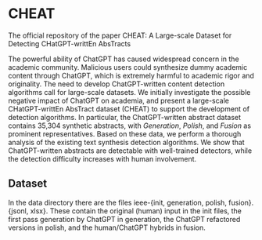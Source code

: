 # CHEAT
The official repository of the paper CHEAT: A Large-scale Dataset for Detecting CHatGPT-writtEn AbsTracts

The powerful ability of ChatGPT has caused widespread concern in the academic community. Malicious users could synthesize dummy academic content through ChatGPT, which is extremely harmful to academic rigor and originality. The need to develop ChatGPT-written content detection algorithms call for large-scale datasets. We initially investigate the possible negative impact of ChatGPT on academia, and present a large-scale CHatGPT-writtEn AbsTract dataset (CHEAT) to support the development of detection algorithms. In particular, the ChatGPT-written abstract dataset contains 35,304 synthetic abstracts, with $Generation$, $Polish$, and $Fusion$ as prominent representatives. Based on these data, we perform a thorough analysis of the existing text synthesis detection algorithms. We show that ChatGPT-written abstracts are detectable with well-trained detectors, while the detection difficulty increases with human involvement.

## Dataset
In the data directory there are the files ieee-{init, generation, polish, fusion}.{jsonl, xlsx}. These contain the original (human) input in the init files, the first pass generation by ChatGPT in generation, the ChatGPT refactored versions in polish, and the human/ChatGPT hybrids in fusion.
